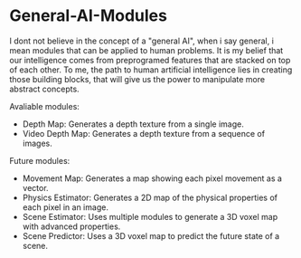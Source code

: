# General-AI-Modules
I dont not believe in the concept of a "general AI", when i say general, i mean modules that can be applied to human problems. It is my belief that our intelligence comes from preprogramed features that are stacked on top of each other. To me, the path to human artificial intelligence lies in creating those building blocks, that will give us the power to manipulate more abstract concepts.

Avaliable modules: 
- Depth Map: Generates a depth texture from a single image.
- Video Depth Map: Generates a depth texture from a sequence of images.

Future modules:
- Movement Map: Generates a map showing each pixel movement as a vector.
- Physics Estimator: Generates a 2D map of the physical properties of each pixel in an image.
- Scene Estimator: Uses multiple modules to generate a 3D voxel map with advanced properties.
- Scene Predictor: Uses a 3D voxel map to predict the future state of a scene.

